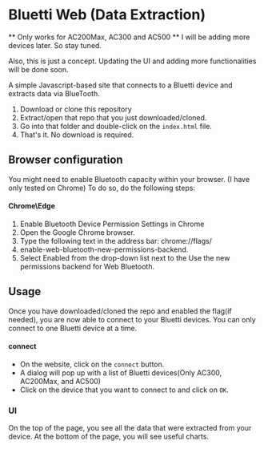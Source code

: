 # Bluetti Web (Data Extraction)
** Only works for AC200Max, AC300 and AC500 **
I will be adding more devices later. So stay tuned.

Also, this is just a concept. Updating the UI and adding more functionalities will be done soon.

A simple Javascript-based site that connects to a Bluetti device and extracts data via BlueTooth.

  1. Download or clone this repository
  2. Extract/open that repo that you just downloaded/cloned.
  3. Go into that folder and double-click on the `index.html` file.
  4. That's it. No download is required.

## Browser configuration
You might need to enable Bluetooth capacity within your browser. (I have only tested on Chrome)
To do so, do the following steps:
  #### Chrome\Edge
  1. Enable Bluetooth Device Permission Settings in Chrome
  2. Open the Google Chrome browser.
  3. Type the following text in the address bar: chrome://flags/
  4. enable-web-bluetooth-new-permissions-backend.
  5. Select Enabled from the drop-down list next to the Use the new permissions backend for Web Bluetooth.

## Usage
Once you have downloaded/cloned the repo and enabled the flag(if needed), you are now able to connect to your Bluetti devices.
You can only connect to one Bluetti device at a time.
  #### connect
  - On the website, click on the `connect` button.
  - A dialog will pop up with a list of Bluetti devices(Only AC300, AC200Max, and AC500)
  - Click on the device that you want to connect to and click on `OK`.
  ### UI
  On the top of the page, you see all the data that were extracted from your device.
  At the bottom of the page, you will see useful charts. 
